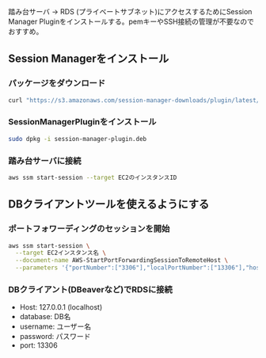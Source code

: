 踏み台サーバ → RDS (プライベートサブネット)にアクセスするためにSession Manager Pluginをインストールする。pemキーやSSH接続の管理が不要なのでおすすめ。

## Session Managerをインストール 

### パッケージをダウンロード

```bash
curl "https://s3.amazonaws.com/session-manager-downloads/plugin/latest/ubuntu_64bit/session-manager-plugin.deb" -o "session-manager-plugin.deb"
```

### SessionManagerPluginをインストール

```bash
sudo dpkg -i session-manager-plugin.deb
```

### 踏み台サーバに接続

```bash
aws ssm start-session --target EC2のインスタンスID
```

## DBクライアントツールを使えるようにする

### ポートフォワーディングのセッションを開始

```bash
aws ssm start-session \
  --target EC2インスタンス名 \
  --document-name AWS-StartPortForwardingSessionToRemoteHost \
  --parameters '{"portNumber":["3306"],"localPortNumber":["13306"],"host":["RDSインスタンス名.ap-northeast-1.rds.amazonaws.com"]}'
```

### DBクライアント(DBeaverなど)でRDSに接続

- Host: 127.0.0.1 (localhost)
- database: DB名
- username: ユーザー名
- password: パスワード
- port: 13306